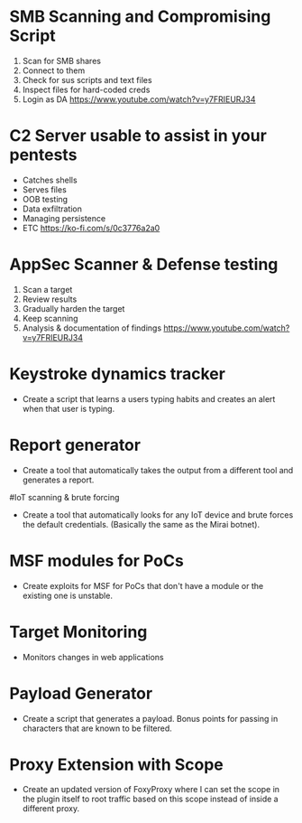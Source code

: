 # SMB Scanning and Compromising Script
1. Scan for SMB shares
2. Connect to them
3. Check for sus scripts and text files
4. Inspect files for hard-coded creds
5. Login as DA
   https://www.youtube.com/watch?v=y7FRIEURJ34

# C2 Server usable to assist in your pentests
- Catches shells
- Serves files
- OOB testing
- Data exfiltration
- Managing persistence
- ETC
  https://ko-fi.com/s/0c3776a2a0

# AppSec Scanner & Defense testing
1. Scan a target
2. Review results
3. Gradually harden the target
4. Keep scanning
5. Analysis & documentation of findings
  https://www.youtube.com/watch?v=y7FRIEURJ34

# Keystroke dynamics tracker
- Create a script that learns a users typing habits and creates an alert when that user is typing.

# Report generator
- Create a tool that automatically takes the output from a different tool and generates a report.

#IoT scanning & brute forcing
- Create a tool that automatically looks for any IoT device and brute forces the default credentials. (Basically the same as the Mirai botnet).

# MSF modules for PoCs
- Create exploits for MSF for PoCs that don't have a module or the existing one is unstable.

# Target Monitoring
- Monitors changes in web applications

# Payload Generator
- Create a script that generates a payload. Bonus points for passing in characters that are known to be filtered.

# Proxy Extension with Scope
- Create an updated version of FoxyProxy where I can set the scope in the plugin itself to root traffic based on this scope instead of inside a different proxy.

